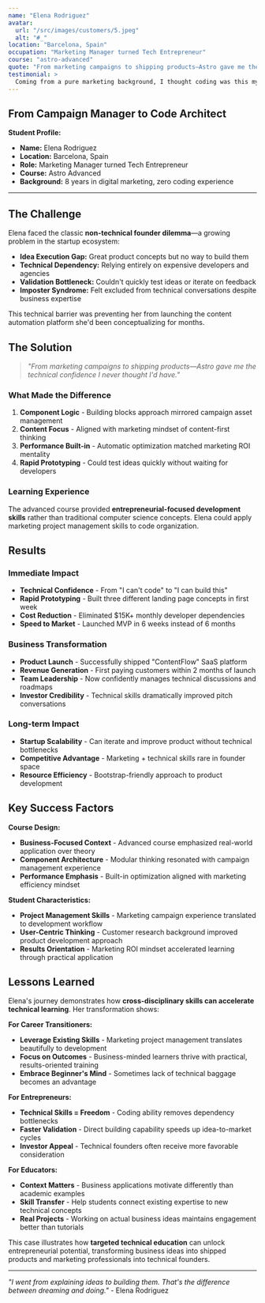 ```yaml
---
name: "Elena Rodriguez"
avatar:
  url: "/src/images/customers/5.jpeg"
  alt: "#_"
location: "Barcelona, Spain"
occupation: "Marketing Manager turned Tech Entrepreneur"
course: "astro-advanced"
quote: "From marketing campaigns to shipping products—Astro gave me the technical confidence I never thought I'd have."
testimonial: >
  Coming from a pure marketing background, I thought coding was this mystical art I'd never master. Astro's component approach made sense to my campaign-building brain. Now I'm launching my own SaaS platform and haven't looked back.
---
```


## From Campaign Manager to Code Architect

**Student Profile:**

- **Name:** Elena Rodriguez
- **Location:** Barcelona, Spain
- **Role:** Marketing Manager turned Tech Entrepreneur
- **Course:** Astro Advanced
- **Background:** 8 years in digital marketing, zero coding experience

---

## The Challenge

Elena faced the classic **non-technical founder dilemma**—a growing problem in the startup ecosystem:

- **Idea Execution Gap:** Great product concepts but no way to build them
- **Technical Dependency:** Relying entirely on expensive developers and agencies
- **Validation Bottleneck:** Couldn't quickly test ideas or iterate on feedback
- **Imposter Syndrome:** Felt excluded from technical conversations despite business expertise

This technical barrier was preventing her from launching the content automation platform she'd been conceptualizing for months.

## The Solution

> _"From marketing campaigns to shipping products—Astro gave me the technical confidence I never thought I'd have."_

### What Made the Difference

1. **Component Logic** - Building blocks approach mirrored campaign asset management
2. **Content Focus** - Aligned with marketing mindset of content-first thinking
3. **Performance Built-in** - Automatic optimization matched marketing ROI mentality
4. **Rapid Prototyping** - Could test ideas quickly without waiting for developers

### Learning Experience

The advanced course provided **entrepreneurial-focused development skills** rather than traditional computer science concepts. Elena could apply marketing project management skills to code organization.

## Results

### Immediate Impact

- **Technical Confidence** - From "I can't code" to "I can build this"
- **Rapid Prototyping** - Built three different landing page concepts in first week
- **Cost Reduction** - Eliminated $15K+ monthly developer dependencies
- **Speed to Market** - Launched MVP in 6 weeks instead of 6 months

### Business Transformation

- **Product Launch** - Successfully shipped "ContentFlow" SaaS platform
- **Revenue Generation** - First paying customers within 2 months of launch
- **Team Leadership** - Now confidently manages technical discussions and roadmaps
- **Investor Credibility** - Technical skills dramatically improved pitch conversations

### Long-term Impact

- **Startup Scalability** - Can iterate and improve product without technical bottlenecks
- **Competitive Advantage** - Marketing + technical skills rare in founder space
- **Resource Efficiency** - Bootstrap-friendly approach to product development

## Key Success Factors

**Course Design:**

- **Business-Focused Context** - Advanced course emphasized real-world application over theory
- **Component Architecture** - Modular thinking resonated with campaign management experience
- **Performance Emphasis** - Built-in optimization aligned with marketing efficiency mindset

**Student Characteristics:**

- **Project Management Skills** - Marketing campaign experience translated to development workflow
- **User-Centric Thinking** - Customer research background improved product development approach
- **Results Orientation** - Marketing ROI mindset accelerated learning through practical application

## Lessons Learned

Elena's journey demonstrates how **cross-disciplinary skills can accelerate technical learning**. Her transformation shows:

**For Career Transitioners:**

- **Leverage Existing Skills** - Marketing project management translates beautifully to development
- **Focus on Outcomes** - Business-minded learners thrive with practical, results-oriented training
- **Embrace Beginner's Mind** - Sometimes lack of technical baggage becomes an advantage

**For Entrepreneurs:**

- **Technical Skills = Freedom** - Coding ability removes dependency bottlenecks
- **Faster Validation** - Direct building capability speeds up idea-to-market cycles
- **Investor Appeal** - Technical founders often receive more favorable consideration

**For Educators:**

- **Context Matters** - Business applications motivate differently than academic examples
- **Skill Transfer** - Help students connect existing expertise to new technical concepts
- **Real Projects** - Working on actual business ideas maintains engagement better than tutorials

This case illustrates how **targeted technical education** can unlock entrepreneurial potential, transforming business ideas into shipped products and marketing professionals into technical founders.

---

_"I went from explaining ideas to building them. That's the difference between dreaming and doing."_ - Elena Rodriguez
